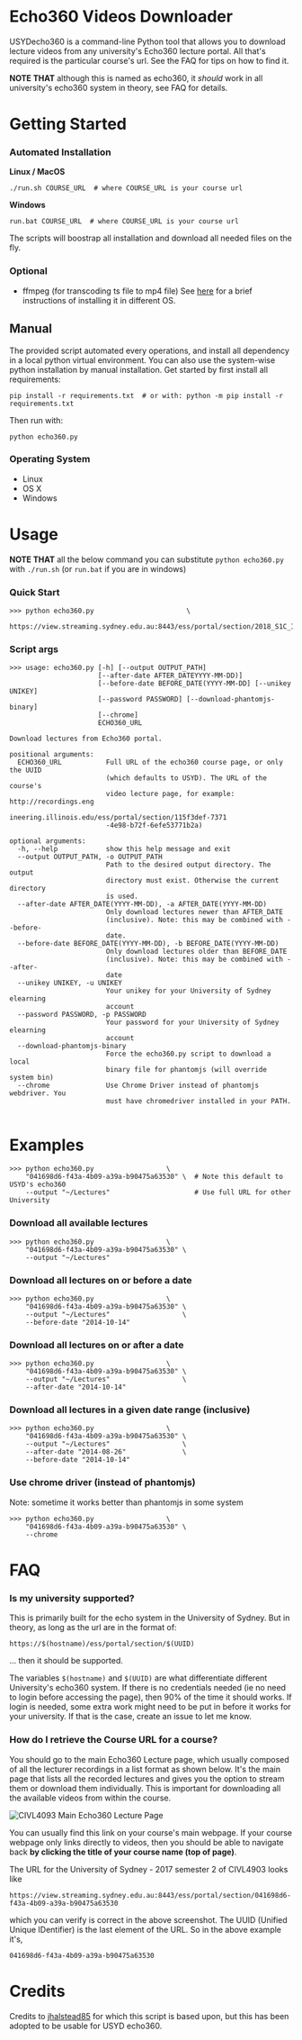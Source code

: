 # Echo360 Videos Downloader #

USYDecho360 is a command-line Python tool that allows you to download lecture videos from any university's Echo360 lecture portal. All that's required is the particular course's url. See the FAQ for tips on how to find it.

**NOTE THAT** although this is named as echo360, it _should_ work in all university's echo360 system in theory, see FAQ for details.


# Getting Started #

### Automated Installation ###

**Linux / MacOS**
```shell
./run.sh COURSE_URL  # where COURSE_URL is your course url
```
**Windows**
```shell
run.bat COURSE_URL  # where COURSE_URL is your course url
```
The scripts will boostrap all installation and download all needed files on the fly.
### Optional ###
- ffmpeg (for transcoding ts file to mp4 file) See [here](https://github.com/adaptlearning/adapt_authoring/wiki/Installing-FFmpeg) for a brief instructions of installing it in different OS.

## Manual ##
The provided script automated every operations, and install all dependency in a local python virtual environment. You can also use the system-wise python installation by manual installation. Get started by first install all requirements:
```shell
pip install -r requirements.txt  # or with: python -m pip install -r requirements.txt
```
Then run with:
```shell
python echo360.py
```

### Operating System ###
- Linux
- OS X
- Windows



# Usage #
**NOTE THAT** all the below command you can substitute `python echo360.py` with `./run.sh` (or `run.bat` if you are in windows)

### Quick Start ###
```shell
>>> python echo360.py                       \
    https://view.streaming.sydney.edu.au:8443/ess/portal/section/2018_S1C_INFO1001_ND
```
### Script args ###
```
>>> usage: echo360.py [-h] [--output OUTPUT_PATH]
                      [--after-date AFTER_DATEYYYY-MM-DD)]
                      [--before-date BEFORE_DATE(YYYY-MM-DD] [--unikey UNIKEY]
                      [--password PASSWORD] [--download-phantomjs-binary]
                      [--chrome]
                      ECHO360_URL

Download lectures from Echo360 portal.

positional arguments:
  ECHO360_URL           Full URL of the echo360 course page, or only the UUID
                        (which defaults to USYD). The URL of the course's
                        video lecture page, for example: http://recordings.eng
                        ineering.illinois.edu/ess/portal/section/115f3def-7371
                        -4e98-b72f-6efe53771b2a)

optional arguments:
  -h, --help            show this help message and exit
  --output OUTPUT_PATH, -o OUTPUT_PATH
                        Path to the desired output directory. The output
                        directory must exist. Otherwise the current directory
                        is used.
  --after-date AFTER_DATE(YYYY-MM-DD), -a AFTER_DATE(YYYY-MM-DD)
                        Only download lectures newer than AFTER_DATE
                        (inclusive). Note: this may be combined with --before-
                        date.
  --before-date BEFORE_DATE(YYYY-MM-DD), -b BEFORE_DATE(YYYY-MM-DD)
                        Only download lectures older than BEFORE_DATE
                        (inclusive). Note: this may be combined with --after-
                        date
  --unikey UNIKEY, -u UNIKEY
                        Your unikey for your University of Sydney elearning
                        account
  --password PASSWORD, -p PASSWORD
                        Your password for your University of Sydney elearning
                        account
  --download-phantomjs-binary
                        Force the echo360.py script to download a local
                        binary file for phantomjs (will override system bin)
  --chrome              Use Chrome Driver instead of phantomjs webdriver. You
                        must have chromedriver installed in your PATH.


```
# Examples #
```shell
>>> python echo360.py                  \
    "041698d6-f43a-4b09-a39a-b90475a63530" \  # Note this default to USYD's echo360
    --output "~/Lectures"                     # Use full URL for other University
```

### Download all available lectures ###
```shell
>>> python echo360.py                  \
    "041698d6-f43a-4b09-a39a-b90475a63530" \
    --output "~/Lectures"
```

### Download all lectures on or before a date ###
```shell
>>> python echo360.py                  \
    "041698d6-f43a-4b09-a39a-b90475a63530" \
    --output "~/Lectures"                  \
    --before-date "2014-10-14"
```

### Download all lectures on or after a date ###
```shell
>>> python echo360.py                  \
    "041698d6-f43a-4b09-a39a-b90475a63530" \
    --output "~/Lectures"                  \
    --after-date "2014-10-14"
```

### Download all lectures in a given date range (inclusive) ###
```shell
>>> python echo360.py                  \
    "041698d6-f43a-4b09-a39a-b90475a63530" \
    --output "~/Lectures"                  \
    --after-date "2014-08-26"              \
    --before-date "2014-10-14"
```

### Use chrome driver (instead of phantomjs) ###
Note: sometime it works better than phantomjs in some system
```shell
>>> python echo360.py                  \
    "041698d6-f43a-4b09-a39a-b90475a63530" \
    --chrome
```

# FAQ #

### Is my university supported? ###
This is primarily built for the echo system in the University of Sydney. But in theory, as long as the url are in the format of:
```shell
https://$(hostname)/ess/portal/section/$(UUID)
```
... then it should be supported.

The variables `$(hostname)` and `$(UUID)` are what differentiate different University's echo360 system. If there is no credentials needed (ie no need to login before accessing the page), then 90% of the time it should works. If login is needed, some extra work might need to be put in before it works for your university. If that is the case, create an issue to let me know.

### How do I retrieve the Course URL for a course? ###
You should go to the main Echo360 Lecture page, which usually composed of all the lecturer recordings in a list format as shown below. It's the main page that lists all the recorded lectures and gives you the option to stream them or download them individually. This is important for downloading all the available videos from within the course.

![CIVL4093 Main Echo360 Lecture Page](https://i.imgur.com/jy8a99D.png)


You can usually find this link on your course's main webpage. If your course webpage only links directly to videos, then you should be able to navigate back **by clicking the title of your course name (top of page)**.

The URL for the University of Sydney - 2017 semester 2 of CIVL4903 looks like

```
https://view.streaming.sydney.edu.au:8443/ess/portal/section/041698d6-f43a-4b09-a39a-b90475a63530
```

which you can verify is correct in the above screenshot. The UUID (Unified Unique IDentifier) is the last element of the URL. So in the above example it's,

```
041698d6-f43a-4b09-a39a-b90475a63530
```

# Credits #
Credits to [jhalstead85](https://github.com/jhalstead85/lecho360) for which this script is based upon, but this has been adopted to be usable for USYD echo360.
